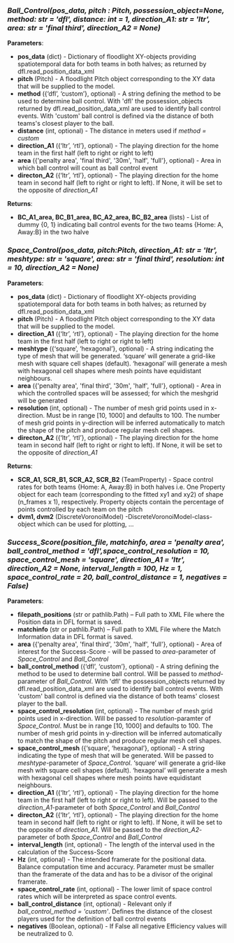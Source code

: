 


### *Ball_Control(pos_data, pitch : Pitch, possession_object=None, method: str = 'dfl', distance: int = 1, direction_A1: str = 'ltr', area: str = 'final third', direction_A2 = None)* <br>

**Parameters**: <br>

+ **pos_data** (dict) - Dictionary of floodlight XY-objects providing spatiotemporal data for both teams in both halves; as returned by dfl.read_position_data_xml
+ **pitch** (Pitch)  - A floodlight Pitch object corresponding to the XY data that will be supplied to the model.
+ **method** ({‘dfl’, ‘custom’}, optional) - A string defining the method to be used to determine ball control. With 'dfl' the possession_objects returned by dfl.read_position_data_xml are used to identify ball control events. With 'custom' ball control is defined via the distance of both teams's closest player to the ball.
+ **distance** (int, optional) - The distance in meters used if *method = custom*
+ **direction_A1** ({‘ltr’, ‘rtl’}, optional) - The playing direction for the home team in the first half (left to right or right to left)
+ **area** ({'penalty area', 'final third', '30m', 'half', 'full'}, optional) - Area in which ball control will count as ball control event
+ **directon_A2** ({‘ltr’, ‘rtl’}, optional) - The playing direction for the home team in second half (left to right or right to left). If None, it will be set to the opposite of *direction_A1*

**Returns**: <br>

+ **BC_A1_area, BC_B1_area, BC_A2_area, BC_B2_area** (lists) - List of dummy {0, 1} indicating ball control events for the two teams {Home: A, Away:B} in the two halve



### *Space_Control(pos_data, pitch:Pitch, direction_A1: str = 'ltr', meshtype: str = 'square', area: str = 'final third', resolution: int = 10, direction_A2 = None)*

**Parameters**: <br>

+ **pos_data** (dict) - Dictionary of floodlight XY-objects providing spatiotemporal data for both teams in both halves; as returned by dfl.read_position_data_xml
+ **pitch** (Pitch)  - A floodlight Pitch object corresponding to the XY data that will be supplied to the model.
+ **direction_A1** ({‘ltr’, ‘rtl’}, optional) - The playing direction for the home team in the first half (left to right or right to left)
+ **meshtype** ({‘square’, ‘hexagonal’}, optional) -  A string indicating the type of mesh that will be generated. ‘square’ will generate a grid-like mesh with square cell shapes (default). ‘hexagonal’ will generate a mesh with hexagonal cell shapes where mesh points have equidistant neighbours.
+ **area** ({'penalty area', 'final third', '30m', 'half', 'full'}, optional) - Area in which the controlled spaces will be assessed; for which the meshgrid will be generated
+ **resolution** (int, optional) - The number of mesh grid points used in x-direction. Must be in range [10, 1000] and defaults to 100. The number of mesh grid points in y-direction will be inferred automatically to match the shape of the pitch and produce regular mesh cell shapes.
+ **directon_A2** ({‘ltr’, ‘rtl’}, optional) - The playing direction for the home team in second half (left to right or right to left). If None, it will be set to the opposite of *direction_A1*

**Returns**: <br>

+ **SCR_A1, SCR_B1, SCR_A2, SCR_B2** (TeamProperty) - Space control rates for both teams {Home: A, Away:B} in both halves i.e. One Property object for each team (corresponding to the fitted xy1 and xy2) of shape (n_frames x 1), respectively. Property objects contain the percentage of points controlled by each team on the pitch
+ **dvm1, dvm2** (DiscreteVoronoiModel) -DiscreteVoronoiModel-class-object which can be used for plotting, ...
  


### *Success_Score(position_file, matchinfo, area = 'penalty area', ball_control_method = 'dfl',space_control_resolution = 10, space_control_mesh = 'square', direction_A1 = 'ltr', direction_A2 = None, interval_length = 100, Hz = 1, space_control_rate = 20, ball_control_distance = 1, negatives = False)*

**Parameters**: <br>

+ **filepath_positions** (str or pathlib.Path) – Full path to XML File where the Position data in DFL format is saved.
+ **matchinfo**  (str or pathlib.Path) – Full path to XML File where the Match Information data in DFL format is saved.
+ **area** ({'penalty area', 'final third', '30m', 'half', 'full'}, optional) - Area of interest for the Success-Score - will be passed to *area*-parameter of *Space_Control* and *Ball_Control*
+ **ball_control_method** ({‘dfl’, ‘custom’}, optional) - A string defining the method to be used to determine ball control. Will be passed to *method*-parameter of *Ball_Control*. With 'dfl' the possession_objects returned by dfl.read_position_data_xml are used to identify ball control events. With 'custom' ball control is defined via the distance of both teams' closest player to the ball.
+ **space_control_resolution** (int, optional) - The number of mesh grid points used in x-direction. Will be passed to *resolution*-paramter of *Space_Control*. Must be in range [10, 1000] and defaults to 100. The number of mesh grid points in y-direction will be inferred automatically to match the shape of the pitch and produce regular mesh cell shapes.
+ **space_control_mesh** ({‘square’, ‘hexagonal’}, optional) -  A string indicating the type of mesh that will be generated. Will be passed to *meshtype*-parameter of *Space_Control*. ‘square’ will generate a grid-like mesh with square cell shapes (default). ‘hexagonal’ will generate a mesh with hexagonal cell shapes where mesh points have equidistant neighbours.
+ **direction_A1** ({‘ltr’, ‘rtl’}, optional) - The playing direction for the home team in the first half (left to right or right to left). Will be passed to the *direction_A1*-parameter of both *Space_Control* and *Ball_Control*
+ **directon_A2** ({‘ltr’, ‘rtl’}, optional) - The playing direction for the home team in second half (left to right or right to left). If None, it will be set to the opposite of *direction_A1*.  Will be passed to the *direction_A2*-parameter of both *Space_Control* and *Ball_Control*
+ **interval_length** (int, optional) - The length of the interval used in the calculation of the Success-Score
+ **Hz** (int, optional) - The intended framerate for the positional data. Balance computation time and accuracy. Parameter must be smaller than the framerate of the data and has to be a divisor of the original framerate.
+ **space_control_rate** (int, optional) - The lower limit of space control rates which will be interpreted as space control events.
+ **ball_control_distance** (int, optional) - Relevant only if *ball_control_method = 'custom'*. Defines the distance of the closest players used for the definition of ball control events
+ **negatives** (Boolean, optional) - If False all negative Efficiency values will be neutralized to 0.
  
